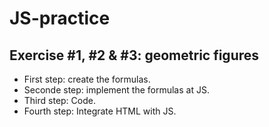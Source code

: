 # JS-practice
## Exercise #1, #2 & #3: geometric figures
- First step: create the formulas.
- Seconde step: implement the formulas at JS.
- Third step: Code.
- Fourth step: Integrate HTML with JS.